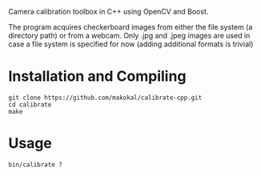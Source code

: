 Camera calibration toolbox in C++ using OpenCV and Boost.

The program acquires checkerboard images from either the file system (a directory path) or from a webcam. Only .jpg and .jpeg images are used in case a file system is specified for now (adding additional formats is trivial)

# Installation and Compiling
    
    git clone https://github.com/makokal/calibrate-cpp.git
    cd calibrate
    make


# Usage

    bin/calibrate ?


